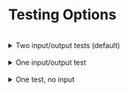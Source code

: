# Testing Options

<br>
<details>
  <summary>Two input/output tests (default)</summary>

> This test will execute your student's program twice. You supply the input and expected output for each execution. It captures the program output in it's entirety.
    
<br>

Update [lines 31-35](/tests/test_exercise.py#L31) of test_exercise.py

- The inputs should be a list of strings.
    - Exclude any input() function prompts.
    - Exclude newline characters (\n).
    
- The outputs should be a list of strings.
    - Each string in the list should correspond to a complete line of output on the console.
    - Exclude any ```input()``` function prompts (only include ```print()``` function output)
    - Exclude newline characters and blank lines (```Python \n```).
    
- Example:
  ```Python
  31 inp_1 = ['1']
  32 out_1 = ['1 plus 1 is 2', '1 plus 2 is 3', '1 plus 3 is 4']
  33
  34 inp_2 = ['2']
  35 out_2 = ['2 plus 1 is 3', '2 plus 2 is 4', '2 plus 3 is 5']
  ```
</details>

<br>
<details>
  <summary>One input/output test</summary>

> This test will execute your student's program once. You supply the input and expected output. It captures the program output in it's entirety. You'll need to remove the second input/output pair in the file by following the directions below:

<br>

- Delete [lines 34-36](/tests/test_exercise.py#L34) of test_exercise.py:
  ```Python
  34 inp_2 = []
  35 out_2 = []
  36
  ```
  
- At (now) line 35, delete ```Python , (inp_2, out_2)``` from the decorator. It should now look like this:
  ```Python
  34 # run the test function for each input/output pair
  35 @pytest.mark.parametrize("test_input, expected", [(inp_1, out_1)])
  ```
  
- Assign the value of the program input to the variable '''Python inp_1''' on line 31
  - It should be a list of string(s) 
  - Exclude any input() function prompts.
  - Exclude newline characters (\n).
    
- Assign the value to the expected program output to the variable ```out_1``` on line 32
  - It should be a list of string(s) 
  - Each string in the list should correspond to a complete line of output on the console.
  - Exclude any ```input()``` function prompts (only include ```print()``` function output)
  - Exclude newline characters and blank lines (\n).

- Example:
- Example:
  ```Python
  31 inp_1 = ['1']
  32 out_1 = ['1 plus 1 is 2', '1 plus 2 is 3', '1 plus 3 is 4']
  ```
  
<br>

</details>

<br>
<details>
  <summary>One test, no input</summary>

> If your student's program doesn't accept any user input, you should choose this option.
    
<br>

</details>



